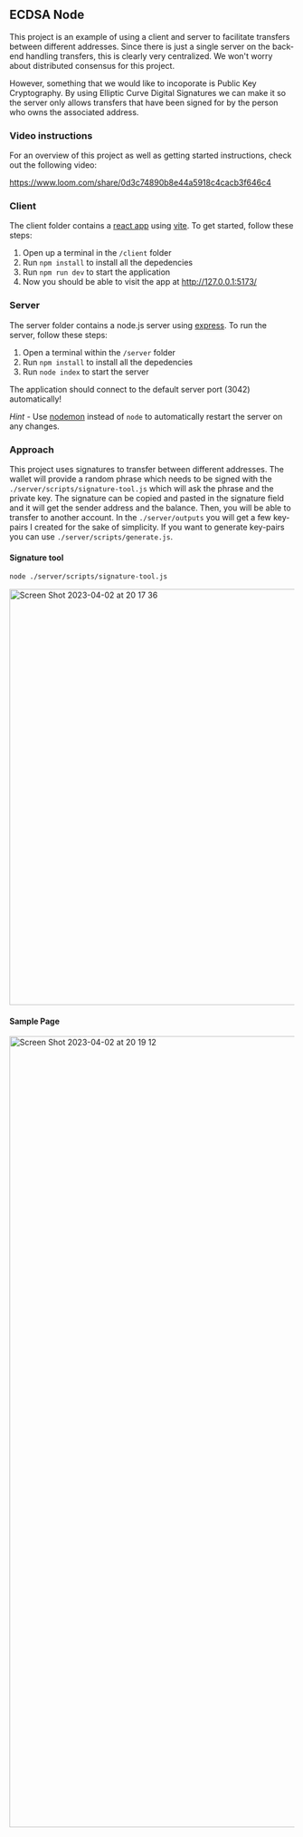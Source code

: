 ## ECDSA Node

This project is an example of using a client and server to facilitate transfers between different addresses. Since there is just a single server on the back-end handling transfers, this is clearly very centralized. We won't worry about distributed consensus for this project.

However, something that we would like to incoporate is Public Key Cryptography. By using Elliptic Curve Digital Signatures we can make it so the server only allows transfers that have been signed for by the person who owns the associated address.

### Video instructions
For an overview of this project as well as getting started instructions, check out the following video:

https://www.loom.com/share/0d3c74890b8e44a5918c4cacb3f646c4
 
### Client

The client folder contains a [react app](https://reactjs.org/) using [vite](https://vitejs.dev/). To get started, follow these steps:

1. Open up a terminal in the `/client` folder
2. Run `npm install` to install all the depedencies
3. Run `npm run dev` to start the application 
4. Now you should be able to visit the app at http://127.0.0.1:5173/

### Server

The server folder contains a node.js server using [express](https://expressjs.com/). To run the server, follow these steps:

1. Open a terminal within the `/server` folder 
2. Run `npm install` to install all the depedencies 
3. Run `node index` to start the server 

The application should connect to the default server port (3042) automatically! 

_Hint_ - Use [nodemon](https://www.npmjs.com/package/nodemon) instead of `node` to automatically restart the server on any changes.

### Approach
This project uses signatures to transfer between different addresses. The wallet will provide a random phrase which needs to be signed with the `./server/scripts/signature-tool.js` which will ask the phrase and the private key. The signature can be copied and pasted in the signature field and it will get the sender address and the balance. Then, you will be able to transfer to another account. In the `./server/outputs` you will get a few key-pairs I created for the sake of simplicity. If you want to generate key-pairs you can use `./server/scripts/generate.js`.

#### Signature tool 

```sh
node ./server/scripts/signature-tool.js
```

<img width="734" alt="Screen Shot 2023-04-02 at 20 17 36" src="https://user-images.githubusercontent.com/5897525/229384437-83bd9a35-3fb5-4317-b624-4825a26f58ba.png">

#### Sample Page
<img width="1396" alt="Screen Shot 2023-04-02 at 20 19 12" src="https://user-images.githubusercontent.com/5897525/229384400-7cdc1096-8522-4bb6-89ef-11fa786f0609.png">



